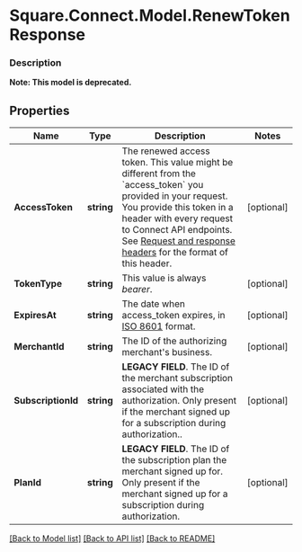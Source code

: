 # Square.Connect.Model.RenewTokenResponse

### Description


**Note: This model is deprecated.**

## Properties

Name | Type | Description | Notes
------------ | ------------- | ------------- | -------------
**AccessToken** | **string** | The renewed access token. This value might be different from the &#x60;access_token&#x60; you provided in your request. You provide this token in a header with every request to Connect API endpoints. See [Request and response headers](https://developer.squareup.com/docs/api/connect/v2/#requestandresponseheaders) for the format of this header. | [optional] 
**TokenType** | **string** | This value is always _bearer_. | [optional] 
**ExpiresAt** | **string** | The date when access_token expires, in [ISO 8601](http://www.iso.org/iso/home/standards/iso8601.htm) format. | [optional] 
**MerchantId** | **string** | The ID of the authorizing merchant&#39;s business. | [optional] 
**SubscriptionId** | **string** | __LEGACY FIELD__. The ID of the merchant subscription associated with the authorization. Only present if the merchant signed up for a subscription during authorization.. | [optional] 
**PlanId** | **string** | __LEGACY FIELD__. The ID of the subscription plan the merchant signed up for. Only present if the merchant signed up for a subscription during authorization. | [optional] 



[[Back to Model list]](../README.md#documentation-for-models) [[Back to API list]](../README.md#documentation-for-api-endpoints) [[Back to README]](../README.md)

